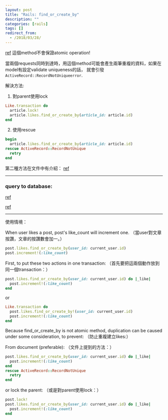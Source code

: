 ```yaml
---
layout: post
title: "Rails: find_or_create_by"
description: ""
categories: [rails]
tags: []
redirect_from:
  - /2018/03/28/
---
```


[ref](https://qiita.com/kyrieleison/items/59d293594fbe3a139129)
這個method不會保證atomic operation!

當兩個requests同時到達時，用這個method可能會產生兩筆重複的資料，如果在model有設定validate uniqueness的話，
就會引發`ActiveRecord::RecordNotUniqueerror`.

解決方法:

1. 對parent使用lock

~~~ ruby
Like.transaction do
  article.lock! 
  article.likes.find_or_create_by(article_id: article.id)
end
~~~

2. 使用rescue

~~~ ruby
begin
  article.likes.find_or_create_by(article_id: article.id)
rescue ActiveRecord::RecordNotUnique
  retry
end
~~~

第二種方法在文件中有介紹：
[ref](https://apidock.com/rails/v4.0.2/ActiveRecord/Relation/find_or_create_by)

--------------------------------------
### query to database:
[ref](http://macotasu.hatenablog.jp/entry/2016/01/09/205003)

[ref](https://qiita.com/kyrieleison/items/59d293594fbe3a139129)

---------------------------------------
使用情境：

When user likes a post, post's like_count will increment one.
（當user對文章按讚，文章的按讚數會加一。）

~~~ ruby
post.likes.find_or_create_by(user_id: current_user.id)
post.increment!(:like_count)
~~~

First, to put these two actions in one transaction:
（首先要把這兩個動作放到同一個transaction：）

~~~ ruby
post.likes.find_or_create_by(user_id: current_user.id) do |_like|
  post.increment!(:like_count)
end
~~~

or
~~~ ruby
Like.transaction do
  post.likes.find_or_create_by!(user_id: current_user.id)
  post.increment!(:like_count)
end
~~~

Because find_or_create_by is not atomic method, duplication can be caused under some consideration, to prevent:
（防止重複建立likes:）

From document (preferable):
（文件上提到的方法：）
~~~ ruby
post.likes.find_or_create_by(user_id: current_user.id) do |_like|
  post.increment!(:like_count)
end
rescue ActiveRecord::RecordNotUnique
  retry
end
~~~

or lock the parent:
（或是對parent使用lock：）
~~~ ruby
post.lock!
post.likes.find_or_create_by(user_id: current_user.id) do |_like|
  post.increment!(:like_count)
end
~~~
